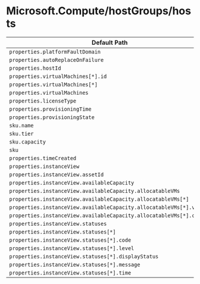 # Microsoft.Compute/hostGroups/hosts

| Default Path | Alias |
|---|---|
| `properties.platformFaultDomain` | `Microsoft.Compute/hostGroups/hosts/platformFaultDomain` |
| `properties.autoReplaceOnFailure` | `Microsoft.Compute/hostGroups/hosts/autoReplaceOnFailure` |
| `properties.hostId` | `Microsoft.Compute/hostGroups/hosts/hostId` |
| `properties.virtualMachines[*].id` | `Microsoft.Compute/hostGroups/hosts/virtualMachines[*].id` |
| `properties.virtualMachines[*]` | `Microsoft.Compute/hostGroups/hosts/virtualMachines[*]` |
| `properties.virtualMachines` | `Microsoft.Compute/hostGroups/hosts/virtualMachines` |
| `properties.licenseType` | `Microsoft.Compute/hostGroups/hosts/licenseType` |
| `properties.provisioningTime` | `Microsoft.Compute/hostGroups/hosts/provisioningTime` |
| `properties.provisioningState` | `Microsoft.Compute/hostGroups/hosts/provisioningState` |
| `sku.name` | `Microsoft.Compute/hostGroups/hosts/sku.name` |
| `sku.tier` | `Microsoft.Compute/hostGroups/hosts/sku.tier` |
| `sku.capacity` | `Microsoft.Compute/hostGroups/hosts/sku.capacity` |
| `sku` | `Microsoft.Compute/hostGroups/hosts/sku` |
| `properties.timeCreated` | `Microsoft.Compute/hostGroups/hosts/timeCreated` |
| `properties.instanceView` | `Microsoft.Compute/hostGroups/hosts/instanceView` |
| `properties.instanceView.assetId` | `Microsoft.Compute/hostGroups/hosts/instanceView.assetId` |
| `properties.instanceView.availableCapacity` | `Microsoft.Compute/hostGroups/hosts/instanceView.availableCapacity` |
| `properties.instanceView.availableCapacity.allocatableVMs` | `Microsoft.Compute/hostGroups/hosts/instanceView.availableCapacity.allocatableVMs` |
| `properties.instanceView.availableCapacity.allocatableVMs[*]` | `Microsoft.Compute/hostGroups/hosts/instanceView.availableCapacity.allocatableVMs[*]` |
| `properties.instanceView.availableCapacity.allocatableVMs[*].vmSize` | `Microsoft.Compute/hostGroups/hosts/instanceView.availableCapacity.allocatableVMs[*].vmSize` |
| `properties.instanceView.availableCapacity.allocatableVMs[*].count` | `Microsoft.Compute/hostGroups/hosts/instanceView.availableCapacity.allocatableVMs[*].count` |
| `properties.instanceView.statuses` | `Microsoft.Compute/hostGroups/hosts/instanceView.statuses` |
| `properties.instanceView.statuses[*]` | `Microsoft.Compute/hostGroups/hosts/instanceView.statuses[*]` |
| `properties.instanceView.statuses[*].code` | `Microsoft.Compute/hostGroups/hosts/instanceView.statuses[*].code` |
| `properties.instanceView.statuses[*].level` | `Microsoft.Compute/hostGroups/hosts/instanceView.statuses[*].level` |
| `properties.instanceView.statuses[*].displayStatus` | `Microsoft.Compute/hostGroups/hosts/instanceView.statuses[*].displayStatus` |
| `properties.instanceView.statuses[*].message` | `Microsoft.Compute/hostGroups/hosts/instanceView.statuses[*].message` |
| `properties.instanceView.statuses[*].time` | `Microsoft.Compute/hostGroups/hosts/instanceView.statuses[*].time` |

